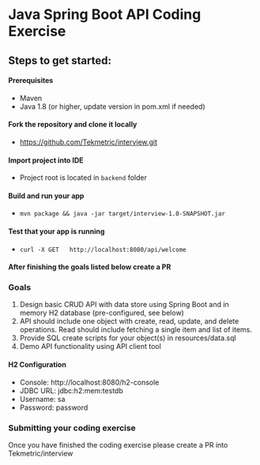 # Java Spring Boot API Coding Exercise

## Steps to get started:

#### Prerequisites

- Maven
- Java 1.8 (or higher, update version in pom.xml if needed)

#### Fork the repository and clone it locally

- https://github.com/Tekmetric/interview.git

#### Import project into IDE

- Project root is located in `backend` folder

#### Build and run your app

- `mvn package && java -jar target/interview-1.0-SNAPSHOT.jar`

#### Test that your app is running

- `curl -X GET   http://localhost:8080/api/welcome`

#### After finishing the goals listed below create a PR

### Goals

1. Design basic CRUD API with data store using Spring Boot and in memory H2 database (pre-configured, see below)
2. API should include one object with create, read, update, and delete operations. Read should include fetching a single
   item and list of items.
3. Provide SQL create scripts for your object(s) in resources/data.sql
4. Demo API functionality using API client tool

#### H2 Configuration

- Console: http://localhost:8080/h2-console
- JDBC URL: jdbc:h2:mem:testdb
- Username: sa
- Password: password

### Submitting your coding exercise

Once you have finished the coding exercise please create a PR into Tekmetric/interview